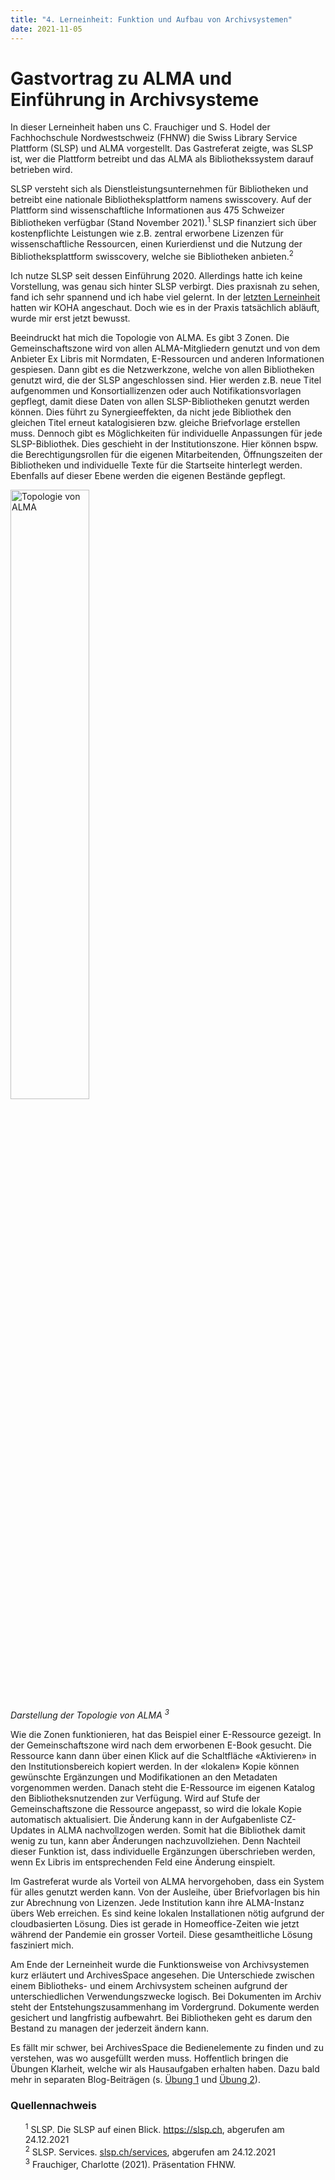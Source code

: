 ```yaml
---
title: "4. Lerneinheit: Funktion und Aufbau von Archivsystemen"
date: 2021-11-05
---
```


<h1>Gastvortrag zu ALMA und Einführung in Archivsysteme</h1>

<p>In dieser Lerneinheit haben uns C. Frauchiger und S. Hodel der Fachhochschule Nordwestschweiz (FHNW) die Swiss Library Service Plattform (SLSP) und ALMA vorgestellt. Das Gastreferat zeigte, was SLSP ist, wer die Plattform betreibt und das ALMA als Bibliothekssystem darauf betrieben wird. <br> </p>

<p>SLSP versteht sich als Dienstleistungsunternehmen für Bibliotheken und betreibt eine nationale Bibliotheksplattform namens swisscovery. Auf der Plattform sind wissenschaftliche Informationen aus 475 Schweizer Bibliotheken verfügbar (Stand November 2021).<sup>1</sup> SLSP finanziert sich über kostenpflichte Leistungen wie z.B. zentral erworbene Lizenzen für wissenschaftliche Ressourcen, einen Kurierdienst und die Nutzung der Bibliotheksplattform swisscovery, welche sie Bibliotheken anbieten.<sup>2</sup> <br></p>

<p>Ich nutze SLSP seit dessen Einführung 2020. Allerdings hatte ich keine Vorstellung, was genau sich hinter SLSP verbirgt. Dies praxisnah zu sehen, fand ich sehr spannend und ich habe viel gelernt. In der <a href="https://melakae.github.io/bain_lerntagebuch/2021/10/08/lerneinheit_3.html">letzten Lerneinheit</a> hatten wir KOHA angeschaut. Doch wie es in der Praxis tatsächlich abläuft, wurde mir erst jetzt bewusst.<br></p>

<p>Beeindruckt hat mich die Topologie von ALMA. Es gibt 3 Zonen. Die Gemeinschaftszone wird von allen ALMA-Mitgliedern genutzt und von dem Anbieter Ex Libris mit Normdaten, E-Ressourcen und anderen Informationen gespiesen. Dann gibt es die Netzwerkzone, welche von allen Bibliotheken genutzt wird, die der SLSP angeschlossen sind. Hier werden z.B. neue Titel aufgenommen und Konsortiallizenzen oder auch Notifikationsvorlagen gepflegt, damit diese Daten von allen SLSP-Bibliotheken genutzt werden können. Dies führt zu Synergieeffekten, da nicht jede Bibliothek den gleichen Titel erneut katalogisieren bzw. gleiche Briefvorlage erstellen muss. Dennoch gibt es Möglichkeiten für individuelle Anpassungen für jede SLSP-Bibliothek. Dies geschieht in der Institutionszone. Hier können bspw. die Berechtigungsrollen für die eigenen Mitarbeitenden, Öffnungszeiten der Bibliotheken und individuelle Texte für die Startseite hinterlegt werden. Ebenfalls auf dieser Ebene werden die eigenen Bestände gepflegt.<br> </p>

<p><img src="https://user-images.githubusercontent.com/83494929/147407081-d16e0c88-7e1e-424c-9664-d3a6542cb0e7.png" alt=" Topologie von ALMA" width="50%"><br>
 <i>Darstellung der Topologie von ALMA <sup>3</sup></i><br></p>
 
<p>Wie die Zonen funktionieren, hat das Beispiel einer E-Ressource gezeigt. In der Gemeinschaftszone wird nach dem erworbenen E-Book gesucht. Die Ressource kann dann über einen Klick auf die Schaltfläche «Aktivieren» in den Institutionsbereich kopiert werden. In der «lokalen» Kopie können gewünschte Ergänzungen und Modifikationen an den Metadaten vorgenommen werden. Danach steht die E-Ressource im eigenen Katalog den Bibliotheksnutzenden zur Verfügung. Wird auf Stufe der Gemeinschaftszone die Ressource angepasst, so wird die lokale Kopie automatisch aktualisiert. Die Änderung kann in der Aufgabenliste CZ-Updates in ALMA nachvollzogen werden. Somit hat die Bibliothek damit wenig zu tun, kann aber Änderungen nachzuvollziehen. Denn Nachteil dieser Funktion ist, dass individuelle Ergänzungen überschrieben werden, wenn Ex Libris im entsprechenden Feld eine Änderung einspielt.<br> </p>

<p>Im Gastreferat wurde als Vorteil von ALMA hervorgehoben, dass ein System für alles genutzt werden kann. Von der Ausleihe, über Briefvorlagen bis hin zur Abrechnung von Lizenzen. Jede Institution kann ihre ALMA-Instanz übers Web erreichen. Es sind keine lokalen Installationen nötig aufgrund der cloudbasierten Lösung. Dies ist gerade in Homeoffice-Zeiten wie jetzt während der Pandemie ein grosser Vorteil. Diese gesamtheitliche Lösung fasziniert mich.<br> </p>

<p>Am Ende der Lerneinheit wurde die Funktionsweise von Archivsystemen kurz erläutert und ArchivesSpace angesehen. Die Unterschiede zwischen einem Bibliotheks- und einem Archivsystem scheinen aufgrund der unterschiedlichen Verwendungszwecke logisch. Bei Dokumenten im Archiv steht der Entstehungszusammenhang im Vordergrund. Dokumente werden gesichert und langfristig aufbewahrt. Bei Bibliotheken geht es darum den Bestand zu managen der jederzeit ändern kann. <br> </p>

<p>Es fällt mir schwer, bei ArchivesSpace die Bedienelemente zu finden und zu verstehen, was wo ausgefüllt werden muss. Hoffentlich bringen die Übungen Klarheit, welche wir als Hausaufgaben erhalten haben. Dazu bald mehr in separaten Blog-Beiträgen (s. <a href="https://melakae.github.io/bain_lerntagebuch/2021/11/05/uebung_1.html">Übung 1</a> und <a href="https://melakae.github.io/bain_lerntagebuch/2021/11/05/uebung_2.html">Übung 2</a>).<br></p>
 
<h3>Quellennachweis</h3>
<ul style="list-style:none">
  <li><sup>1</sup> SLSP. Die SLSP auf einen Blick. <a href="https://slsp.ch/de">https://slsp.ch</a>, abgerufen am 24.12.2021</li>
 <li><sup>2</sup> SLSP. Services. <a href="https://slsp.ch/de/services">slsp.ch/services</a>, abgerufen am 24.12.2021</li>
 <li><sup>3</sup> Frauchiger, Charlotte (2021). Präsentation FHNW. </li>
 </ul>

